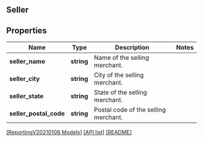 ## Seller

## Properties

Name | Type | Description | Notes
------------ | ------------- | ------------- | -------------
**seller_name** | **string** | Name of the selling merchant. |
**seller_city** | **string** | City of the selling merchant. |
**seller_state** | **string** | State of the selling merchant. |
**seller_postal_code** | **string** | Postal code of the selling merchant. |

[[ReportingV20210108 Models]](../) [[API list]](../../Api) [[README]](../../../README.md)
